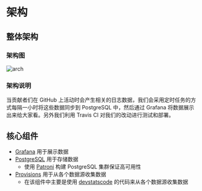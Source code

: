 # 架构

## 整体架构

### 架构图

![arch](../img/arch.png)

### 架构说明

当贡献者们在 GitHub 上活动时会产生相关的日志数据，我们会采用定时任务的方式每隔一小时将这些数据同步到 PostgreSQL 中，然后通过 Grafana 将数据展示出来给大家看。另外我们利用 Travis CI 对我们的改动进行测试和部署。

## 核心组件

- [Grafana](https://github.com/cncf/devstats-docker-images/blob/master/images/Dockerfile.grafana) 用于展示数据
- [PostgreSQL](https://github.com/cncf/devstats-docker-images/blob/master/images/Dockerfile.patroni) 用于存储数据
  - 使用 [Patroni](https://github.com/zalando/patroni) 构建 PostgreSQL 集群保证高可用性
- [Provisions](https://github.com/cncf/devstats-docker-images/blob/master/images/Dockerfile.full.test) 用于从各个数据源收集数据
  - 在该组件中主要是使用 [devstatscode](https://github.com/cncf/devstatscode) 的代码来从各个数据源收集数据
